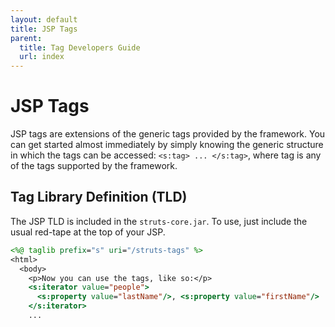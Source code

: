 ```yaml
---
layout: default
title: JSP Tags
parent:
  title: Tag Developers Guide
  url: index
---
```


# JSP Tags

JSP tags are extensions of the generic tags provided by the framework. You can get started almost immediately by simply 
knowing the generic structure in which the tags can be accessed: `<s:tag> ... </s:tag>`, where tag is any of the tags 
supported by the framework.

## Tag Library Definition (TLD)

The JSP TLD is included in the `struts-core.jar`. To use, just include the usual red-tape at the top of your JSP.

```jsp
<%@ taglib prefix="s" uri="/struts-tags" %>
<html>
  <body>
    <p>Now you can use the tags, like so:</p>
    <s:iterator value="people">
      <s:property value="lastName"/>, <s:property value="firstName"/>
    </s:iterator>
    ...
```
